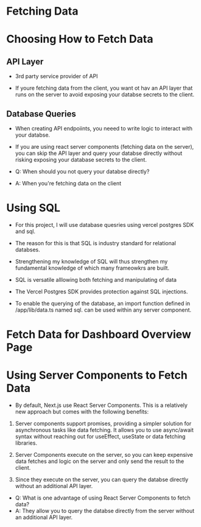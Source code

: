 # Fetching Data

# Choosing How to Fetch Data

## API Layer

- 3rd party service provider of API

- If youre fetching data from the client, you want ot hav an API layer that runs on the server to avoid exposing your databse secrets to the client.

## Database Queries

- When creating API endpoiints, you neeed to write logic to interact with your databse.

- If you are using react server components (fetching data on the server), you can skip the API layer and query your databse directly without risking exposing your database secrets to the client. 

- Q: When should you not query your databse directly?
- A: When you're fetching data on the client

# Using SQL

- For this project, I will use database quesries using vercel postgres SDK and sql.

- The reason for this is that SQL is industry standard for relational databses.

- Strengthening my knowledge of SQL will thus strengthen my fundamental knowledge of which many frameowkrs are built.

- SQL is versatile alllowing both fetching and manipulating of data

- The Vercel Postgres SDK provides protection against SQL injections.

- To enable the querying of the database, an import function defined in /app/lib/data.ts named sql. can be used within any server component. 

# Fetch Data for Dashboard Overview Page

# Using Server Components to Fetch Data

- By default, Next.js use React Server Components. This is a relatively new approach but comes with the following benefits:

1. Server components support promises, providing a simpler solution for asynchronous tasks like data fetching. It allows you to use async/await syntax without reaching out for useEffect, useState or data fetching libraries.

2. Server Components execute on the server, so you can keep expensive data fetches and logic on the server and only send the result to the client.

3. Since they execute on the server, you can query the databse directly without an additional API layer.

- Q: What is one advantage of using React Server Components to fetch data?
- A: They allow you to query the databse directly from the server without an additional API layer.




